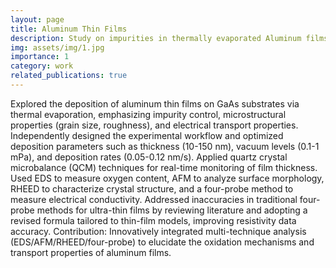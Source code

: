 ```yaml
---
layout: page
title: Aluminum Thin Films
description: Study on impurities in thermally evaporated Aluminum films
img: assets/img/1.jpg
importance: 1
category: work
related_publications: true
---
```


Explored the deposition of aluminum thin films on GaAs substrates via thermal evaporation, emphasizing impurity control, microstructural properties (grain size, roughness), and electrical transport properties.
Independently designed the experimental workflow and optimized deposition parameters such as thickness (10-150 nm), vacuum levels (0.1-1 mPa), and deposition rates (0.05-0.12 nm/s). 
Applied quartz crystal microbalance (QCM) techniques for real-time monitoring of film thickness. 
Used EDS to measure oxygen content, AFM to analyze surface morphology, RHEED to characterize crystal structure, and a four-probe method to measure electrical conductivity.
Addressed inaccuracies in traditional four-probe methods for ultra-thin films by reviewing literature and adopting a revised formula tailored to thin-film models, improving resistivity data accuracy.
Contribution: Innovatively integrated multi-technique analysis (EDS/AFM/RHEED/four-probe) to elucidate the oxidation mechanisms and transport properties of aluminum films.
